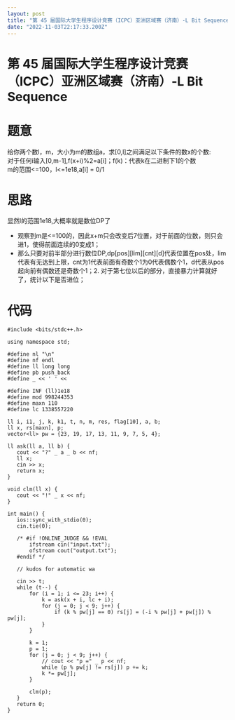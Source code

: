 ```yaml
---
layout: post
title: "第 45 届国际大学生程序设计竞赛（ICPC）亚洲区域赛（济南）-L Bit Sequence"
date: "2022-11-03T22:17:33.200Z"
---
```

第 45 届国际大学生程序设计竞赛（ICPC）亚洲区域赛（济南）-L Bit Sequence
===============================================

题意
==

给你两个数l，m，大小为m的数组a，求\[0,l\]之间满足以下条件的数x的个数:  
对于任何i输入\[0,m-1\],f(x+i)%2=a\[i\]；f(k)：代表k在二进制下1的个数  
m的范围<=100，l<=1e18,a\[i\] = 0/1  

思路
==

显然l的范围1e18,大概率就是数位DP了

*   观察到m是<=100的，因此x+m只会改变后7位置，对于前面的位数，则只会进1，使得前面连续的0变成1；
*   那么只要对前半部分进行数位DP,dp\[pos\]\[lim\]\[cnt\]\[d\]代表位置在pos处，lim代表有无达到上限，cnt为1代表前面有奇数个1为0代表偶数个1，d代表从pos起向前有偶数还是奇数个1；2.  对于第七位以后的部分，直接暴力计算就好了，统计以下是否进位；  
    

代码
==

    #include <bits/stdc++.h>
    
    using namespace std;
    
    #define nl "\n"
    #define nf endl
    #define ll long long
    #define pb push_back
    #define _ << ' ' <<
    
    #define INF (ll)1e18
    #define mod 998244353
    #define maxn 110
    #define lc 1338557220
    
    ll i, i1, j, k, k1, t, n, m, res, flag[10], a, b;
    ll x, rs[maxn], p;
    vector<ll> pw = {23, 19, 17, 13, 11, 9, 7, 5, 4};
    
    ll ask(ll a, ll b) {
       cout << "?" _ a _ b << nf;
       ll x;
       cin >> x;
       return x;
    }
    
    void clm(ll x) {
       cout << "!" _ x << nf;
    }
    
    int main() {
       ios::sync_with_stdio(0);
       cin.tie(0);
    
       /* #if !ONLINE_JUDGE && !EVAL
           ifstream cin("input.txt");
           ofstream cout("output.txt");
       #endif */
    
       // kudos for automatic wa
    
       cin >> t;
       while (t--) {
           for (i = 1; i <= 23; i++) {
               k = ask(x + i, lc + i);
               for (j = 0; j < 9; j++) {
                   if (k % pw[j] == 0) rs[j] = (-i % pw[j] + pw[j]) % pw[j];
               }
           }
    
           k = 1;
           p = 1;
           for (j = 0; j < 9; j++) {
               // cout << "p =" _ p << nf;
               while (p % pw[j] != rs[j]) p += k;
               k *= pw[j];
           }
    
           clm(p);
       }
       return 0;
    }
